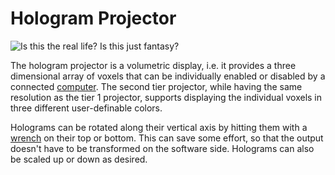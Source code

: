 # Hologram Projector

![Is this the real life? Is this just fantasy?](oredict:oc:hologram1)

The hologram projector is a volumetric display, i.e. it provides a three dimensional array of voxels that can be individually enabled or disabled by a connected [computer](../general/computer.md). The second tier projector, while having the same resolution as the tier 1 projector, supports displaying the individual voxels in three different user-definable colors.

Holograms can be rotated along their vertical axis by hitting them with a [wrench](../item/wrench.md) on their top or bottom. This can save some effort, so that the output doesn't have to be transformed on the software side. Holograms can also be scaled up or down as desired. 
